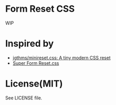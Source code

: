 # Form Reset CSS

WIP

# Inspired by

- [jgthms/minireset\.css: A tiny modern CSS reset](https://github.com/jgthms/minireset.css)
- [Super Form Reset\.css](https://gist.github.com/anthonyshort/552543)

# License(MIT)

See LICENSE file.
